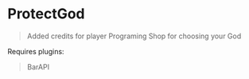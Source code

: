 ProtectGod
==========
> Added credits for player
> Programing Shop for choosing your God

Requires plugins:

> BarAPI
